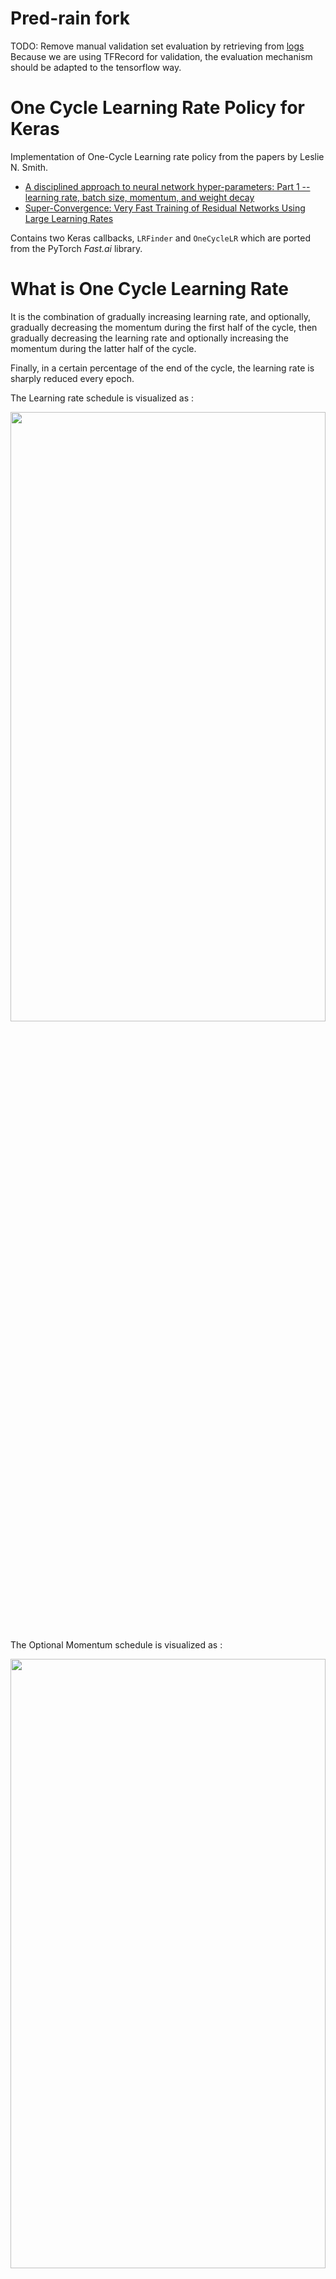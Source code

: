 # Pred-rain fork
TODO: Remove manual validation set evaluation by retrieving from [logs](https://keras.io/callbacks/#callback)
Because we are using TFRecord for validation, the evaluation mechanism should be adapted to the tensorflow way.

# One Cycle Learning Rate Policy for Keras
Implementation of One-Cycle Learning rate policy from the papers by Leslie N. Smith.

- [A disciplined approach to neural network hyper-parameters: Part 1 -- learning rate, batch size, momentum, and weight decay](https://arxiv.org/abs/1803.09820)
- [Super-Convergence: Very Fast Training of Residual Networks Using Large Learning Rates](https://arxiv.org/abs/1708.07120)
        
Contains two Keras callbacks, `LRFinder` and `OneCycleLR` which are ported from the PyTorch *Fast.ai* library.

# What is One Cycle Learning Rate
It is the combination of gradually increasing learning rate, and optionally, gradually decreasing the momentum during the first half of the cycle, then gradually decreasing the learning rate and optionally increasing the momentum during the latter half of the cycle. 

Finally, in a certain percentage of the end of the cycle, the learning rate is sharply reduced every epoch. 

The Learning rate schedule is visualized as : 

<img src="https://github.com/titu1994/keras-one-cycle/blob/master/images/one_cycle_lr.png?raw=true" height=50% width=100%> 

The Optional Momentum schedule is visualized as : 

<img src="https://github.com/titu1994/keras-one-cycle/blob/master/images/one_cycle_momentum.png?raw=true" height=50% width=100%>

# Usage

## Finding a good learning rate
Use `LRFinder` to obtain a loss plot, and visually inspect it to determine the initial loss plot. Provided below is an example, used for the `MiniMobileNetV2` model.

An example script has been provided in `find_schedule_cifar_10.py`.

Essentially,

```python
from clr import LRFinder

lr_callback = LRFinder(num_samples, batch_size,
                       minimum_lr, maximum_lr,
                       # validation_data=(X_val, Y_val),
                       lr_scale='exp', save_dir='path/to/save/directory')

# Ensure that number of epochs = 1 when calling fit()
model.fit(X, Y, epochs=1, batch_size=batch_size, callbacks=[lr_callback])
```
The above callback does a few things. 

- Must supply number of samples in the dataset (here, 50k from CIFAR 10) and the batch size that will be used during training.
- `lr_scale` is set to `exp` - useful when searching over a large range of learning rates. Set to `linear` to search a smaller space.
- `save_dir` - Automatic saving of the results of LRFinder on some directory path specified. This is highly encouraged.
- `validation_data` - provide the validation data as a tuple to use that for the loss plot instead of the training batch loss. Since the validation dataset can be very large, we will randomly sample `k` batches (k * batch_size) from the validation set to provide quick estimate of the validation loss. The default value of `k` can be changed by changing `validation_sample_rate`

**Note : When using this, be careful about setting the learning rate, momentum and weight decay schedule. The loss plots will be more erratic due to the sampling of the validation set.**

**NOTE 2 :**

- It is faster to get the learning rate without using `validation_data`, and then find the weight decay and momentum based on that learning rate while using `validation_data`.
- You can also use `LRFinder` to find the optimal weight decay and momentum values using the examples `find_momentum_schedule.py` and `find_weight_decay_schedule.py` inside `models/mobilenet/` folder.

To visualize the plot, there are two ways - 

- Use `lr_callback.plot_schedule()` after the fit() call. This uses the current training session results.
- Use class method `LRFinder.plot_schedule_from_dir('path/to/save/directory')` to visualize the plot separately from the training session. This only works if you used the `save_dir` argument to save the results of the search to some location.

## Finding the optimal Momentum

Use the `find_momentum_schedule.py` script inside `models/mobilenet/` for an example.

Some notes :

- Use a grid search over a few possible momentum values, such as `[0.8, 0.85, 0.9, 0.95, 0.99]`. Use `linear` as the `lr_scale` argument value.
- Set the momentum value manually to the SGD optimizer before compiling the model.
- Plot the curve at the end and visually see which momentum value yields the least noisy / lowest losses overall on the plot. The absolute value of the loss plot is not very important as much as the curve.

- It is better to supply the `validation_data` here.
- The plot will be very noisy, so if you wish, can use a larger value of `loss_smoothing_beta` (such as `0.99` or `0.995`)
- The actual curve values doesnt matter as much as what is overall curve movement. Choose the value which is more steady and tries to get the lowest value even at large learning rates.

## Finding the optimal Weight Decay

Use the `find_weight_decay_schedule.py` script inside `models/mobilenet/` for an example

Some notes :

- Use a grid search over a few weight decay values, such as `[1e-3, 1e-4, 1e-5, 1e-6, 1e-7]`. Call this "coarse search" and use `linear` for the `lr_scale` argument.
- Use a grid search over a select few weight decay values, such as `[3e-7, 1e-7, 3e-6]`. Call this "fine search" and use `linear` scale for the `lr_scale` argument.
- Set the weight decay value manually to the model when building the model.
- Plot the curve at the end and visually see which weight decay value yields the least noisy / lowest losses overall on the plot. The absolute value of the loss plot is not very important as much as the curve.

- It is better to supply the `validation_data` here.
- The plot will be very noisy, so if you wish, can use a larger value of `loss_smoothing_beta` (such as `0.99` or `0.995`)
- The actual curve values doesnt matter as much as what is overall curve movement. Choose the value which is more steady and tries to get the lowest value even at large learning rates.


## Interpreting the plot

### Learning Rate

<centre>
<img src="https://github.com/titu1994/keras-one-cycle/blob/master/images/lr.png?raw=true" width="100%" height="50%">
</centre>

Consider the above plot from using the `LRFinder` on the MiniMobileNetV2 model. In particular, there are a few regions above that we need to carefully interpret. 

**Note : The values are in log 10 scale (since `exp` was used for `lr_scale`)** ; All values discussed will be based on the x-axis (learning rate) : 

- After the -1.5 point on the graph, the loss becomes erratic
- After the 0.5 point on the graph, the loss is noisy but doesn't decrease any further.
- **-1.7** is the last relatively smooth portion before the **-1.5** region. To be safe, we can choose to move a little more to the left, closer to -1.8, but this will reduce the performance. 
- It is usually important to visualize the first 2-3 epochs of `OneCycleLR` training with values close to these edges to determine which is the best. 

### Momentum

Using the above learning rate, use this information to next calculate the optimal momentum (`find_momentum_schedule.py`)

<centre>
<img src="https://github.com/titu1994/keras-one-cycle/blob/master/images/momentum.png?raw=true" width="100%" height="50%">
</centre>

See the notes in the `Finding the optimal momentum` section on how to interpret the plot.

### Weight Decay

Similarly, it is possible to use the above learning rate and momentum values to calculate the optimal weight decay (`find_weight_decay_schedule.py`).

**Note : Due to large learning rates acting as a strong regularizer, other regularization techniques like weight decay and dropout should be decreased significantly to properly train the model.**

<centre>
<img src="https://github.com/titu1994/keras-one-cycle/blob/master/images/weight_decay.png?raw=true" width="100%" height="50%">
</centre>

It is best to search a range of regularization strength between 1e-3 to 1e-7 first, and then fine-search the region that provided the best overall plot.

See the notes in the `Finding the optimal weight decay` section on how to interpret the plot.

## Training with `OneCycleLR`
Once we find the maximum learning rate, we can then move onto using the `OneCycleLR` callback with SGD to train our model.

```python
from clr import OneCycleLR

lr_manager = OneCycleLR(num_samples, num_epoch, batch_size, max_lr
                        end_percentage=0.1, scale_precentage=None,
                        maximum_momentum=0.95, minimum_momentum=0.85)
                        
model.fit(X, Y, epochs=EPOCHS, batch_size=batch_size, callbacks=[model_checkpoint, lr_manager], 
          ...)
```

There are many parameters, but a few of the important ones : 
- Must provide a lot of training information - `number of samples`, `number of epochs`, `batch size` and `max learning rate`
- `end_percentage` is used to determine what percentage of the training epochs will be used for steep reduction in the learning rate. At its miminum, the lowest learning rate will be calculated as 1/1000th of the `max_lr` provided.
- `scale_precentage` is a confusing parameter. It dictates the scaling factor of the learning rate in the second half of the training cycle. **It is best to test this out visually using the `plot_clr.py` script to ensure there are no mistakes**. Leaving it as None defaults to using the same percentage as the provided `end_percentage`.
- `maximum/minimum_momentum` are preset according to the paper and `Fast.ai`. However, if you don't wish to scale it, set both to the same value, generally `0.9` is preferred as the momentum value for SGD. If you don't want to update the momentum / are not using SGD (not adviseable) - set both to None to ignore the momentum updates.

# Results

- **-1.7** is chosen to be the maximum learning rate (in log10 space) for the `OneCycleLR` schedule. Since this is in log10 scale, we use `10 ^ (x)` to get the actual learning maximum learning rate. Here, `10 ^ -1.7 ~ 0.019999`. Therefore, we round up to a **maximum learning rate of 0.02**
- **0.9** is chosen as the maximum momentum from the momentum plot. Using Cyclic Momentum updates, choose a slightly lower value (**0.85**) as the minimum for faster training.
- **3e-6** is chosen as the the weight decay factor.

For the MiniMobileNetV2 model, 2 passes of the OneCycle LR with SGD (40 epochs - max lr = 0.02, 30 epochs - max lr = 0.005) obtained 90.33%. This may not seem like much, but this is a model with only 650k parameters, and in comparison, the same model trained on Adam with initial learning rate 2e-3 did not converge to the same score in over 100 epochs (89.14%). 

# Requirements
- Keras 2.1.6+
- Tensorflow (tested) / Theano / CNTK for the backend
- matplotlib to visualize the plots.
